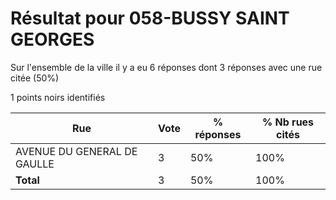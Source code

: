 # Résultat pour 058-BUSSY SAINT GEORGES

Sur l'ensemble de la ville il y a eu 6 réponses dont 3 réponses avec une rue citée (50%)

1 points noirs identifiés

| Rue | Vote | % réponses | % Nb rues cités|
|-----|------|------------|----------------|
| AVENUE DU GENERAL DE GAULLE | 3 | 50% | 100%|
| **Total** | 3 | 50% | 100%|
